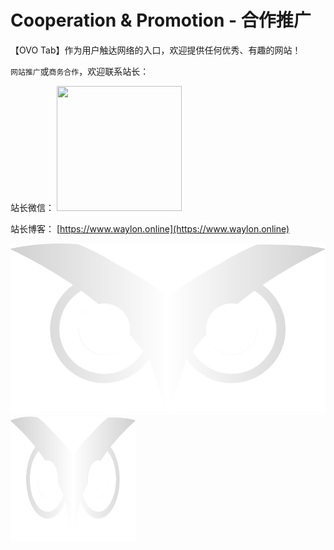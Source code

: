 # Cooperation & Promotion - 合作推广

【OVO Tab】作为用户触达网络的入口，欢迎提供任何优秀、有趣的网站！

`网站推广`或`商务合作`，欢迎联系站长：

站长微信：
<img src="/wxqrcode.png" width="200" height="200">

站长博客： [https://www.waylon.online](https://www.waylon.online)

![logo](/logo.svg)
<img src="/logo.svg" width="200" height="200">